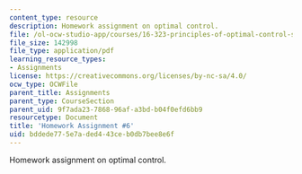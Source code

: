 ```yaml
---
content_type: resource
description: Homework assignment on optimal control.
file: /ol-ocw-studio-app/courses/16-323-principles-of-optimal-control-spring-2008/bddede775e7aded443ceb0db7bee8e6f_assn6.pdf
file_size: 142998
file_type: application/pdf
learning_resource_types:
- Assignments
license: https://creativecommons.org/licenses/by-nc-sa/4.0/
ocw_type: OCWFile
parent_title: Assignments
parent_type: CourseSection
parent_uid: 9f7ada23-7868-96af-a3bd-b04f0efd6bb9
resourcetype: Document
title: 'Homework Assignment #6'
uid: bddede77-5e7a-ded4-43ce-b0db7bee8e6f
---
```

Homework assignment on optimal control.
